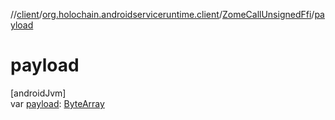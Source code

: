//[client](../../../index.md)/[org.holochain.androidserviceruntime.client](../index.md)/[ZomeCallUnsignedFfi](index.md)/[payload](payload.md)

# payload

[androidJvm]\
var [payload](payload.md): [ByteArray](https://kotlinlang.org/api/core/kotlin-stdlib/kotlin/-byte-array/index.html)